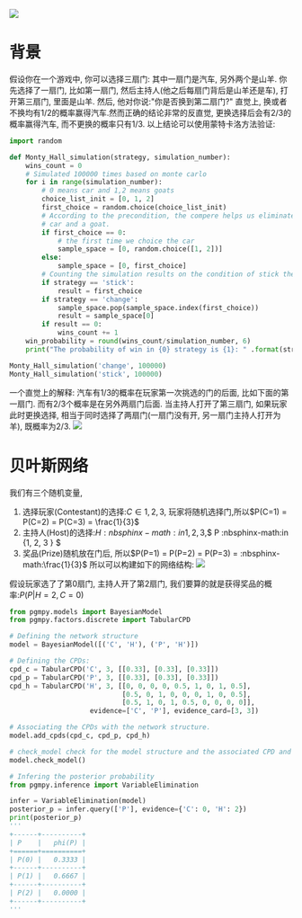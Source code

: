 ![](1.png)

# 背景
假设你在一个游戏中, 你可以选择三扇门: 其中一扇门是汽车, 另外两个是山羊. 你先选择了一扇门, 比如第一扇门, 然后主持人(他之后每扇门背后是山羊还是车), 打开第三扇门, 里面是山羊. 然后, 他对你说:"你是否换到第二扇门?"
直觉上, 换或者不换均有1/2的概率赢得汽车.然而正确的结论非常的反直觉, 更换选择后会有2/3的概率赢得汽车, 而不更换的概率只有1/3.
以上结论可以使用蒙特卡洛方法验证:
```python
import random

def Monty_Hall_simulation(strategy, simulation_number):
    wins_count = 0
    # Simulated 100000 times based on monte carlo
    for i in range(simulation_number):
        # 0 means car and 1,2 means goats
        choice_list_init = [0, 1, 2]
        first_choice = random.choice(choice_list_init)
        # According to the precondition, the compere helps us eliminate an error option, so the sample must include the
        # car and a goat.
        if first_choice == 0:
            # the first time we choice the car
            sample_space = [0, random.choice([1, 2])]
        else:
            sample_space = [0, first_choice]
        # Counting the simulation results on the condition of stick the first choice or change the choice.
        if strategy == 'stick':
            result = first_choice
        if strategy == 'change':
            sample_space.pop(sample_space.index(first_choice))
            result = sample_space[0]
        if result == 0:
            wins_count += 1
    win_probability = round(wins_count/simulation_number, 6)
    print("The probability of win in {0} strategy is {1}: " .format(strategy, win_probability))

Monty_Hall_simulation('change', 100000)
Monty_Hall_simulation('stick', 100000)
```
一个直觉上的解释:
汽车有1/3的概率在玩家第一次挑选的门的后面, 比如下面的第一扇门. 而有2/3个概率是在另外两扇门后面. 当主持人打开了第三扇门, 如果玩家此时更换选择, 相当于同时选择了两扇门(一扇门没有开, 另一扇门主持人打开为羊), 既概率为2/3.
![](2.png)
# 贝叶斯网络
我们有三个随机变量,
1. 选择玩家(Contestant)的选择:$C \in {1, 2, 3}$, 玩家将随机选择门,所以$P(C=1) = P(C=2) = P(C=3) = \frac{1}{3}$
2. 主持人(Host)的选择:$H :nbsphinx-math:in {1, 2, 3}$,$ P :nbsphinx-math:in {1, 2, 3 } $
3. 奖品(Prize)随机放在门后, 所以$P(P=1) = P(P=2) = P(P=3) = :nbsphinx-math:\frac{1}{3}$
所以可以构建如下的网络结构:
![](3.png)


假设玩家选了了第0扇门, 主持人开了第2扇门, 我们要算的就是获得奖品的概率:$P(P | H=2, C=0)$
```python
from pgmpy.models import BayesianModel
from pgmpy.factors.discrete import TabularCPD

# Defining the network structure
model = BayesianModel([('C', 'H'), ('P', 'H')])

# Defining the CPDs:
cpd_c = TabularCPD('C', 3, [[0.33], [0.33], [0.33]])
cpd_p = TabularCPD('P', 3, [[0.33], [0.33], [0.33]])
cpd_h = TabularCPD('H', 3, [[0, 0, 0, 0, 0.5, 1, 0, 1, 0.5],
                            [0.5, 0, 1, 0, 0, 0, 1, 0, 0.5],
                            [0.5, 1, 0, 1, 0.5, 0, 0, 0, 0]],
                    evidence=['C', 'P'], evidence_card=[3, 3])

# Associating the CPDs with the network structure.
model.add_cpds(cpd_c, cpd_p, cpd_h)

# check_model check for the model structure and the associated CPD and returns True if everything is correct otherwise throws an exception
model.check_model()

# Infering the posterior probability
from pgmpy.inference import VariableElimination

infer = VariableElimination(model)
posterior_p = infer.query(['P'], evidence={'C': 0, 'H': 2})
print(posterior_p)
'''
+------+----------+
| P    |   phi(P) |
+======+==========+
| P(0) |   0.3333 |
+------+----------+
| P(1) |   0.6667 |
+------+----------+
| P(2) |   0.0000 |
+------+----------+
'''
```

